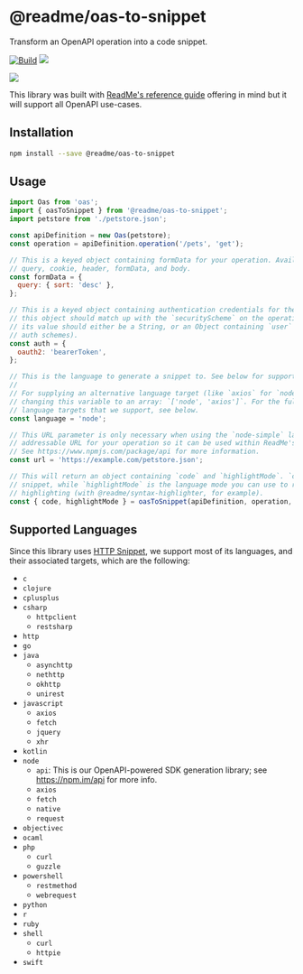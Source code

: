 # @readme/oas-to-snippet

Transform an OpenAPI operation into a code snippet.

[![Build](https://github.com/readmeio/oas-to-snippet/workflows/CI/badge.svg)](https://github.com/readmeio/oas-to-snippet/) [![](https://img.shields.io/npm/v/@readme/oas-to-snippet)](https://npm.im/@readme/oas-to-snippet)

[![](https://d3vv6lp55qjaqc.cloudfront.net/items/1M3C3j0I0s0j3T362344/Untitled-2.png)](https://readme.io)

This library was built with [ReadMe's reference guide](https://readme.com/documentation) offering in mind but it will support all OpenAPI use-cases.

## Installation

```sh
npm install --save @readme/oas-to-snippet
```

## Usage

```js
import Oas from 'oas';
import { oasToSnippet } from '@readme/oas-to-snippet';
import petstore from './petstore.json';

const apiDefinition = new Oas(petstore);
const operation = apiDefinition.operation('/pets', 'get');

// This is a keyed object containing formData for your operation. Available keys are: path,
// query, cookie, header, formData, and body.
const formData = {
  query: { sort: 'desc' },
};

// This is a keyed object containing authentication credentials for the operation. The keys for
// this object should match up with the `securityScheme` on the operation you're accessing, and
// its value should either be a String, or an Object containing `user` and/or `pass` (for Basic
// auth schemes).
const auth = {
  oauth2: 'bearerToken',
};

// This is the language to generate a snippet to. See below for supported languages.
//
// For supplying an alternative language target (like `axios` for `node`), you can do so by
// changing this variable to an array: `['node', 'axios']`. For the full list of alternative
// language targets that we support, see below.
const language = 'node';

// This URL parameter is only necessary when using the `node-simple` language and it should be an
// addressable URL for your operation so it can be used within ReadMe's OpenAPI auto SDK package.
// See https://www.npmjs.com/package/api for more information.
const url = 'https://example.com/petstore.json';

// This will return an object containing `code` and `highlightMode`. `code` is the generated code
// snippet, while `highlightMode` is the language mode you can use to render it for syntax
// highlighting (with @readme/syntax-highlighter, for example).
const { code, highlightMode } = oasToSnippet(apiDefinition, operation, formData, auth, language, url);
```

## Supported Languages

Since this library uses [HTTP Snippet](https://github.com/Kong/httpsnippet), we support most of its languages, and their associated targets, which are the following:

- `c`
- `clojure`
- `cplusplus`
- `csharp`
  - `httpclient`
  - `restsharp`
- `http`
- `go`
- `java`
  - `asynchttp`
  - `nethttp`
  - `okhttp`
  - `unirest`
- `javascript`
  - `axios`
  - `fetch`
  - `jquery`
  - `xhr`
- `kotlin`
- `node`
  - `api`: This is our OpenAPI-powered SDK generation library; see https://npm.im/api for more info.
  - `axios`
  - `fetch`
  - `native`
  - `request`
- `objectivec`
- `ocaml`
- `php`
  - `curl`
  - `guzzle`
- `powershell`
  - `restmethod`
  - `webrequest`
- `python`
- `r`
- `ruby`
- `shell`
  - `curl`
  - `httpie`
- `swift`
